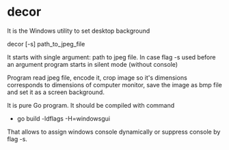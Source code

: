 # decor
It is the Windows utility to set desktop background

decor [-s] path_to_jpeg_file

It starts with single argument: path to jpeg file.
In case  flag -s used before an argument program starts in silent mode (without console)

Program read jpeg file, encode it, crop image so it's dimensions corresponds to dimensions of computer monitor, save the image as bmp file and set it as a screen background.

It is pure  Go program. It should be compiled with command  
* go build -ldflags -H=windowsgui

That allows to assign windows console dynamically or suppress console  by  flag -s.


